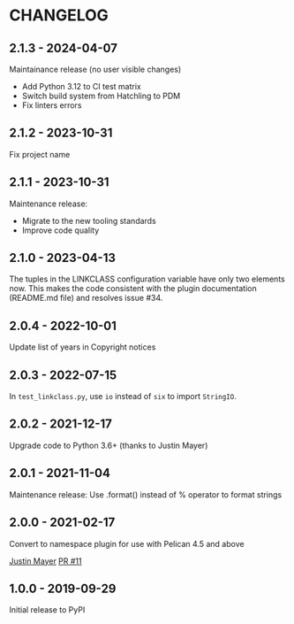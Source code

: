 CHANGELOG
=========

2.1.3 - 2024-04-07
------------------

Maintainance release (no user visible changes)

* Add Python 3.12 to CI test matrix
* Switch build system from Hatchling to PDM
* Fix linters errors

2.1.2 - 2023-10-31
------------------

Fix project name

2.1.1 - 2023-10-31
------------------

Maintenance release:

- Migrate to the new tooling standards
- Improve code quality

2.1.0 - 2023-04-13
------------------

The tuples in the LINKCLASS configuration variable have only two elements now. This makes the code consistent with the plugin documentation (README.md file) and resolves issue #34.

2.0.4 - 2022-10-01
------------------

Update list of years in Copyright notices

2.0.3 - 2022-07-15
------------------

In `test_linkclass.py`, use `io` instead of `six` to import `StringIO`.

2.0.2 - 2021-12-17
------------------

Upgrade code to Python 3.6+ (thanks to Justin Mayer)

2.0.1 - 2021-11-04
------------------

Maintenance release: Use .format() instead of % operator to format strings

2.0.0 - 2021-02-17
------------------

Convert to namespace plugin for use with Pelican 4.5 and above

[Justin Mayer](https://github.com/justinmayer) [PR #11](https://github.com/pelican-plugins/linkclass/pull/11/)


1.0.0 - 2019-09-29
------------------

Initial release to PyPI
